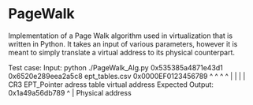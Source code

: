 # PageWalk
Implementation of a Page Walk algorithm used in virtualization that is written in Python. It takes an input of various parameters, however it is meant to simply translate a virtual address to its physical counterpart.

Test case:
  Input:
    python ./PageWalk_Alg.py 0x535385a4871e43d1 0x6520e289eea2a5c8 ept_tables.csv 0x0000EF0123456789
                                   ^                    ^                ^                ^
                                   |                    |                |                |
                                  CR3               EPT_Pointer     adress table   virtual address
  Expected Output: 
    0x1a49a56db789
          ^
          |
   Physical address
  

